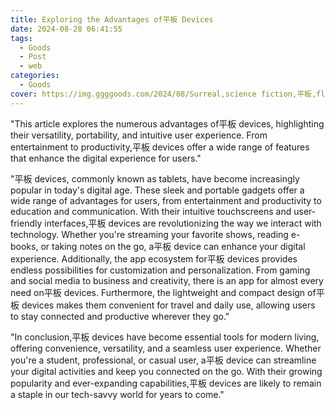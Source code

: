 ```yaml
---
title: Exploring the Advantages of平板 Devices
date: 2024-08-28 06:41:55
tags:
  - Goods
  - Post
  - web
categories:
  - Goods
cover: https://img.ggggoods.com/2024/08/Surreal,science fiction,平板,flat,technology,tech,diagrams,renderings,colors_20240830_00001_.png
---
```


"This article explores the numerous advantages of平板 devices, highlighting their versatility, portability, and intuitive user experience. From entertainment to productivity,平板 devices offer a wide range of features that enhance the digital experience for users."

"平板 devices, commonly known as tablets, have become increasingly popular in today's digital age. These sleek and portable gadgets offer a wide range of advantages for users, from entertainment and productivity to education and communication. With their intuitive touchscreens and user-friendly interfaces,平板 devices are revolutionizing the way we interact with technology. Whether you're streaming your favorite shows, reading e-books, or taking notes on the go, a平板 device can enhance your digital experience. Additionally, the app ecosystem for平板 devices provides endless possibilities for customization and personalization. From gaming and social media to business and creativity, there is an app for almost every need on平板 devices. Furthermore, the lightweight and compact design of平板 devices makes them convenient for travel and daily use, allowing users to stay connected and productive wherever they go."

"In conclusion,平板 devices have become essential tools for modern living, offering convenience, versatility, and a seamless user experience. Whether you're a student, professional, or casual user, a平板 device can streamline your digital activities and keep you connected on the go. With their growing popularity and ever-expanding capabilities,平板 devices are likely to remain a staple in our tech-savvy world for years to come."
